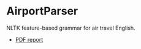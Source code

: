 AirportParser
=============

NLTK feature-based grammar for air travel English.

- [PDF report](docs/report.pdf?raw=true)
